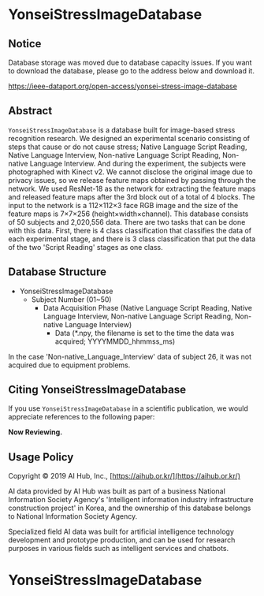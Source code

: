 # YonseiStressImageDatabase

## Notice

Database storage was moved due to database capacity issues. If you want to download the database, please go to the address below and download it.

https://ieee-dataport.org/open-access/yonsei-stress-image-database



## Abstract

`YonseiStressImageDatabase` is a database built for image-based stress recognition research. We designed an experimental scenario consisting of steps that cause or do not cause stress; Native Language Script Reading, Native Language Interview, Non-native Language Script Reading, Non-native Language Interview. And during the experiment, the subjects were photographed with Kinect v2. We cannot disclose the original image due to privacy issues, so we release feature maps obtained by passing through the network. We used ResNet-18 as the network for extracting the feature maps and released feature maps after the 3rd block out of a total of 4 blocks. The input to the network is a 112×112×3 face RGB image and the size of the feature maps is 7×7×256 (height×width×channel). This database consists of 50 subjects and 2,020,556 data. There are two tasks that can be done with this data. First, there is 4 class classification that classifies the data of each experimental stage, and there is 3 class classification that put the data of the two 'Script Reading' stages as one class.



## Database Structure

- YonseiStressImageDatabase
  - Subject Number (01~50)
    - Data Acquisition Phase (Native Language Script Reading, Native Language Interview, Non-native Language Script Reading, Non-native Language Interview)
      - Data (*.npy, the filename is set to the time the data was acquired; YYYYMMDD_hhmmss_ms)

In the case 'Non-native_Language_Interview' data of subject 26, it was not acquired due to equipment problems.



## Citing YonseiStressImageDatabase

If you use `YonseiStressImageDatabase` in a scientific publication, we would appreciate references to the following paper:

**Now Reviewing.**



## Usage Policy

Copyright © 2019 AI Hub, Inc., [https://aihub.or.kr/](https://aihub.or.kr/)

AI data provided by AI Hub was built as part of a business National Information Society Agency's 'Intelligent information industry infrastructure construction project' in Korea, and the ownership of this database belongs to National Information Society Agency.

Specialized field AI data was built for artificial intelligence technology development and prototype production, and can be used for research purposes in various fields such as intelligent services and chatbots.

# YonseiStressImageDatabase
